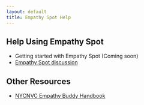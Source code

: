 ```yaml
---
layout: default
title: Empathy Spot Help
---
```


## Help Using Empathy Spot

* Getting started with Empathy Spot (Coming soon)
* [Empathy Spot discussion](https://www.loomio.org/g/CtW4A2KG/empathy-spot-discussion)

## Other Resources

* [NYCNVC Empathy Buddy Handbook](http://www.nycnvc.org/empathy_network/empathy-buddy-handbook/)

